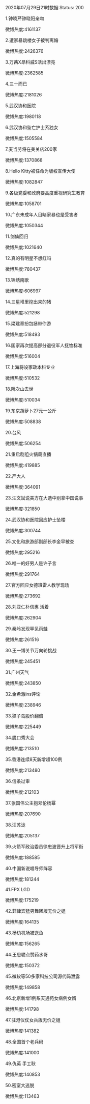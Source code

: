 2020年07月29日21时数据
Status: 200

1.钟晓芹钟晓阳亲吻

微博热度:4161137

2.遭家暴跳楼女子被判离婚

微博热度:2426376

3.万茜X昂科威S活出漂亮

微博热度:2362585

4.三十而已

微博热度:2181026

5.武汉协和医院

微博热度:1980118

6.武汉协和坠亡护士系独女

微博热度:1505584

7.麦当劳将在美关店200家

微博热度:1370868

8.Hello Kitty被任命为版权宣传大使

微博热度:1082847

9.各级党委和政府要高度重视研究生教育

微博热度:1058701

10.广东未成年人目睹家暴也是受害者

微博热度:1050344

11.剑仙回归

微博热度:1021640

12.真的有明星不想红吗

微博热度:780437

13.锦绣南歌

微博热度:606997

14.三星堆里挖出来的猪

微博热度:521298

15.梁建章扮包拯带你游

微博热度:518493

16.国家再次提高部分退役军人抚恤标准

微博热度:516004

17.上海将设家政本科专业

微博热度:510532

18.阮次山去世

微博热度:510034

19.东京胡萝卜27元一公斤

微博热度:508838

20.台风

微博热度:506254

21.重启剧组火锅局直播

微博热度:419885

22.严大人

微博热度:364091

23.汪文斌说美方在大选中别拿中国说事

微博热度:321850

24.武汉协和医院回应护士坠楼

微博热度:300744

25.文化和旅游部副部长李金早被查

微博热度:295216

26.唯一的好男人是许子言

微博热度:291764

27.官方回应女德班雷人教学现场

微博热度:273692

28.刘亚仁朴信惠 活着

微博热度:262904

29.秦岭发现罕见雨蛙

微博热度:261516

30.王一博关节万向轮挑战

微博热度:245451

31.广州天气

微博热度:243850

32.金希澈ins评论

微博热度:238946

33.獐子岛股价翻倍

微博热度:225449

34.脱口秀大会

微博热度:213510

35.香港连续8天新增超100例

微博热度:213480

36.信条过审

微博热度:212103

37.张国伟公主抱邓伦杨幂

微博热度:207690

38.汪苏泷

微博热度:205137

39.火箭军政治委员徐忠波晋升上将军衔

微博热度:188585

40.中国新说唱导师阵容

微博热度:181244

41.FPX LGD

微博热度:175219

42.菲律宾猛男舞团版无价之姐

微博热度:164135

43.杨玏机场被送鱼

微博热度:156265

44.王思聪点赞药水哥

微博热度:150372

45.微软等50多家科技公司源代码泄露

微博热度:149858

46.北京新增1例系天通苑女病例女婿

微博热度:141798

47.驻港仪仗女兵版无价之姐

微博热度:141382

48.全国首个老兵码

微博热度:141000

49.仇英 手工耿

微博热度:140853

50.密室大逃脱

微博热度:113463

